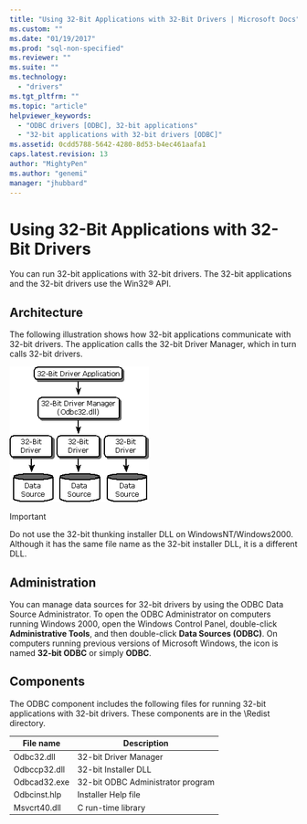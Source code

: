 ```yaml
---
title: "Using 32-Bit Applications with 32-Bit Drivers | Microsoft Docs"
ms.custom: ""
ms.date: "01/19/2017"
ms.prod: "sql-non-specified"
ms.reviewer: ""
ms.suite: ""
ms.technology: 
  - "drivers"
ms.tgt_pltfrm: ""
ms.topic: "article"
helpviewer_keywords: 
  - "ODBC drivers [ODBC], 32-bit applications"
  - "32-bit applications with 32-bit drivers [ODBC]"
ms.assetid: 0cdd5788-5642-4280-8d53-b4ec461aafa1
caps.latest.revision: 13
author: "MightyPen"
ms.author: "genemi"
manager: "jhubbard"
---
```

# Using 32-Bit Applications with 32-Bit Drivers
You can run 32-bit applications with 32-bit drivers. The 32-bit applications and the 32-bit drivers use the Win32® API.  
  
## Architecture  
 The following illustration shows how 32-bit applications communicate with 32-bit drivers. The application calls the 32-bit Driver Manager, which in turn calls 32-bit drivers.  
  
 ![How 32&#45;bit apps communicate with 32&#45;bit drivers](../../odbc/microsoft/media/sdka6.gif "sdka6")  
  
> [!IMPORTANT]  
>  Do not use the 32-bit thunking installer DLL on WindowsNT/Windows2000. Although it has the same file name as the 32-bit installer DLL, it is a different DLL.  
  
## Administration  
 You can manage data sources for 32-bit drivers by using the ODBC Data Source Administrator. To open the ODBC Administrator on computers running Windows 2000, open the Windows Control Panel, double-click **Administrative Tools**, and then double-click **Data Sources (ODBC)**. On computers running previous versions of Microsoft Windows, the icon is named **32-bit ODBC** or simply **ODBC**.  
  
## Components  
 The ODBC component includes the following files for running 32-bit applications with 32-bit drivers. These components are in the \Redist directory.  
  
|File name|Description|  
|---------------|-----------------|  
|Odbc32.dll|32-bit Driver Manager|  
|Odbccp32.dll|32-bit Installer DLL|  
|Odbcad32.exe|32-bit ODBC Administrator program|  
|Odbcinst.hlp|Installer Help file|  
|Msvcrt40.dll|C run-time library|